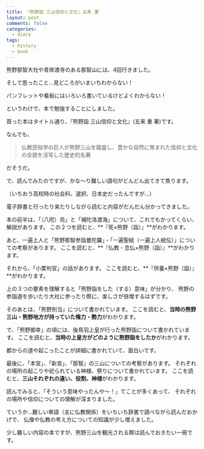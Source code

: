 ```yaml
---
title: 『熊野詣 三山信仰と文化』五来 重
layout: post
comments: false
categories:
  - diary
tags:
  - history
  - book
---
```

熊野那智大社や青岸渡寺のある那智山には、4回行きました。

そして思ったこと…見どころがいまいちわからない！

パンフレットや看板にはいろいろ書いているけどよくわからない！

というわけで、本で勉強することにしました。

買った本はタイトル通り、『熊野詣 三山信仰と文化』(五来 重 著)です。

<amp-img src="/img/uploads/2010/02/kumanomode-gorai-shigeru.jpg" alt="熊野詣 三山信仰と文化" width="450" height="300" layout="responsive"></amp-img>

なんでも、

> 仏教民俗学の巨人が熊野三山を踏査し、豊かな自然に育まれた信仰と文化の全貌を活写した歴史的名著

だそうだ。

で、読んでみたのですが、かな～り難しい語句がどんどん出てきて焦ります。

（いちおう高校時の社会科、選択、日本史だったんですが…）

電子辞書と行ったり来たりしながら読むと内容がだんだん分かってきました。

本の前半は、「（八咫）烏」と「補陀洛渡海」について、これでもかってくらい、解説があります。
この２つを読むと、**『死×熊野（詣）』**がわかります。

あと、一遍上人と「熊野那智参詣曼陀羅」・「一遍聖絵（一遍上人絵伝）」についての考察があります。
ここを読むと、**『仏教・念仏×熊野（詣）』**がわかります。

それから、「小栗判官」の話があります。
ここを読むと、**『供養×熊野（詣）』**がわかります。

上の３つの要素を理解すると「熊野詣をした（する）意味」が分かり、
熊野の参詣道を歩いたり大社に参ったり際に、楽しさが倍増するはずです。

そのあとは、「熊野別当」について書かれています。
ここを読むと、**当時の熊野三山・熊野地方が持っていた権力・勢力**がわかります。

で、「熊野御幸」の項には、後鳥羽上皇が行った熊野詣について書かれています。
ここを読むと、**当時の上皇方がどのように熊野詣をしたか**がわかります。

都からの道や起こったことが詳細に書かれていて、面白いです。

最後に、「本宮」、「新宮」、「那智」の三山についての考察があります。
それぞれの場所の起こりや祀られている神様、祭りについて書かれています。
ここを読むと、**三山それぞれの違い、役割、神様**がわかります。

読んでみると、「そういう意味やったんや～！」てことが多くあって、
それぞれの場所や信仰についての理解が深まりました。

ていうか…難しい単語（主に仏教関係）をいちいち辞書で調べながら読んだおかげで、
仏像や仏教の考え方についての知識が少し増えました。

少し難しい内容の本ですが、熊野三山を観光される際は読んでおきたい一冊です。


 [1]: /img/uploads/2010/02/kumanomode-gorai-shigeru.jpg
